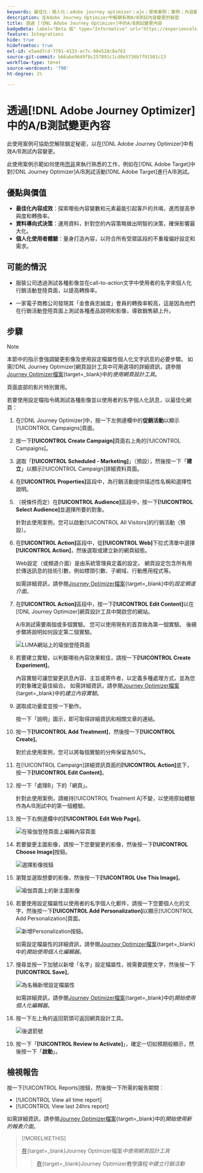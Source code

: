 ```yaml
---
keywords: 最佳化；個人化；adobe journey optimizer；ajo；使用案例；案例；內容變更/ab測試；設定檔屬性；變更影像；交換影像
description: 在Adobe Journey Optimizer中解鎖有效A/B測試內容變更的秘密
title: 透過 [!DNL Adobe Journey Optimizer]中的A/B測試變更內容
badgeBeta: label="Beta 版" type="Informative" url="https://experienceleague.adobe.com/docs/target/using/introduction/intro.html#beta newtab=true" tooltip=" [!DNL Adobe Target] 有哪些 Beta 版功能。"
feature: Integrations
hide: true
hidefromtoc: true
exl-id: e5aed7cd-7701-4133-ac7c-98e528c8a763
source-git-commit: b66abe9649f8c257891c1cd8e5736b7f91501c13
workflow-type: tm+mt
source-wordcount: '790'
ht-degree: 1%

---
```


# 透過[!DNL Adobe Journey Optimizer]中的A/B測試變更內容

此使用案例可協助您解除鎖定秘密，以在[!DNL Adobe Journey Optimizer]中有效A/B測試內容變更。

此使用案例示範如何使用[而非](/help/main/c-activities/t-test-ab/test-ab.md)來執行熟悉的工作，例如在[!DNL Adobe Target]中對[!DNL Journey Optimizer]A/B測試活動[!DNL Adobe Target]進行A/B測試。

## 優點與價值

* **最佳化內容成效**：探索哪些內容變數和元素最能引起客戶的共鳴，進而提高參與度和轉換率。
* **資料導向式決策**：運用資料，針對您的內容策略做出明智的決策，確保影響最大化。
* **個人化使用者體驗**：量身打造內容，以符合所有受眾區段的不重複偏好設定和需求。

## 可能的情況

* 服裝公司透過測試各種影像並在call-to-action文字中使用者的名字來個人化行銷活動登陸頁面，以提高轉換率。

* 一家電子商務公司發現其「金會員忠誠度」會員的轉換率較高，這是因為他們在行銷活動登陸頁面上測試各種產品說明和影像，導致銷售額上升。

## 步驟

>[!NOTE]
>
>本節中的指示會強調變更影像及使用設定檔屬性個人化文字訊息的必要步驟。 如需[!DNL Journey Optimizer]網頁設計工具中可用選項的詳細資訊，請參閱[Journey Optimizer檔案](https://experienceleague.adobe.com/en/docs/journey-optimizer/using/channels/web/author-web-pages/web-visual-editor){target=_blank}中的&#x200B;*使用網頁設計工具*。
>
>頁面底部的影片特別實用。

若要使用設定檔指令碼測試各種影像並以使用者的名字個人化訊息，以最佳化網頁：

1. 在[!DNL Journey Optimizer]中，按一下左側邊欄中的&#x200B;**促銷活動**&#x200B;以顯示[!UICONTROL Campaigns]頁面。

1. 按一下&#x200B;**[!UICONTROL Create Campaign]**&#x200B;頁面右上角的[!UICONTROL Campaigns]。

1. 選取「**[!UICONTROL Scheduled - Marketing]**」（預設），然後按一下「**建立**」以顯示[!UICONTROL Campaign]詳細資料頁面。

1. 在&#x200B;**[!UICONTROL Properties]**&#x200B;區段中，為行銷活動提供描述性名稱和選擇性說明。

1. （視條件而定）在&#x200B;**[!UICONTROL Audience]**&#x200B;區段中，按一下&#x200B;**[!UICONTROL Select Audience]**&#x200B;並選擇所要的對象。

   針對此使用案例，您可以啟動[!UICONTROL All Visitors]的行銷活動（預設）。

1. 在&#x200B;**[!UICONTROL Action]**&#x200B;區段中，從&#x200B;**[!UICONTROL Web]**&#x200B;下拉式清單中選擇&#x200B;**[!UICONTROL Action]**，然後選取或建立新的網頁組態。

   Web設定（或頻道介面）是由系統管理員定義的設定。 網頁設定包含所有用於傳送訊息的技術引數，例如標頭引數、子網域、行動應用程式等。

   如需詳細資訊，請參閱[Journey Optimizer檔案](https://experienceleague.adobe.com/en/docs/journey-optimizer/using/configuration/channel-surfaces#set-up-channel-surfaces){target=_blank}中的&#x200B;*設定頻道介面*。

1. 在&#x200B;**[!UICONTROL Action]**&#x200B;區段中，按一下&#x200B;**[!UICONTROL Edit Content]**&#x200B;以在[!DNL Journey Optimizer]網頁設計工具中開啟您的網站。

   A/B測試需要兩個或多個實驗。 您可以使用現有的首頁做為第一個實驗。 後續步驟將說明如何設定第二個實驗。

   ![LUMA網站上的瑜伽登陸頁面](/help/main/c-integrating-target-with-mac/ajo/assets/luma-yoga-landing.png)

1. 若要建立實驗，以判斷哪些內容效果較佳，請按一下&#x200B;**[!UICONTROL Create Experiment]**。

   內容實驗可讓您變更訊息內容、主旨或寄件者，以定義多種處理方式，並為您的對象確定最佳組合。 如需詳細資訊，請參閱[Journey Optimizer檔案](https://experienceleague.adobe.com/en/docs/journey-optimizer/using/content-management/content-experiment/content-experiment){target=_blank}中的&#x200B;*建立內容實驗*。

1. 選取成功量度並按一下動作。

   按一下「說明」圖示，即可取得詳細資訊和相關文章的連結。

1. 按一下&#x200B;**[!UICONTROL Add Treatment]**，然後按一下&#x200B;**[!UICONTROL Create]**。

   對於此使用案例，您可以將每個實驗的分佈保留為50%。

1. 在[!UICONTROL Campaign]詳細資訊頁面的&#x200B;**[!UICONTROL Action]**&#x200B;底下，按一下&#x200B;**[!UICONTROL Edit Content]**。

1. 按一下「處理B」下的「網頁」。

   針對此使用案例，請維持[!UICONTROL Treatment A]不變，以使用原始體驗作為A/B測試中的第一個體驗。

1. 按一下右側邊欄中的&#x200B;**[!UICONTROL Edit Web Page]**。

   ![在瑜伽登陸頁面上編輯內容頁面](/help/main/c-integrating-target-with-mac/ajo/assets/edit-yoga-page.png)

1. 若要變更主圖影像，請按一下您要變更的影像，然後按一下&#x200B;**[!UICONTROL Choose Image]**&#x200B;按鈕。

   ![選擇影像按鈕](/help/main/c-integrating-target-with-mac/ajo/assets/choose-image.png)

1. 瀏覽並選取想要的影像，然後按一下&#x200B;**[!UICONTROL Use This Image]**。

   ![瑜伽頁面上的新主圖影像](/help/main/c-integrating-target-with-mac/ajo/assets/new-hero-image.png)

1. 若要使用設定檔屬性以使用者的名字個人化郵件，請按一下您要個人化的文字，然後按一下&#x200B;**[!UICONTROL Add Personalization]**&#x200B;以顯示[!UICONTROL Add Personalization]頁面。

   ![新增Personalization按鈕。](/help/main/c-integrating-target-with-mac/ajo/assets/add-personalization-button.png)

   如需設定檔屬性的詳細資訊，請參閱[Journey Optimizer檔案](https://experienceleague.adobe.com/en/docs/journey-optimizer/using/content-management/personalization/expression-editor/personalization-build-expressions){target=_blank}中的&#x200B;*開始使用個人化編輯器*。

1. 搜尋並按一下加號以新增「名字」設定檔屬性，視需要調整文字，然後按一下&#x200B;**[!UICONTROL Save]**。

   ![為名稱](/help/main/c-integrating-target-with-mac/ajo/assets/add-profile-attribute-for-name.png)新增設定檔屬性

   如需詳細資訊，請參閱[Journey Optimizer檔案](https://experienceleague.adobe.com/en/docs/journey-optimizer/using/content-management/personalization/expression-editor/personalization-build-expressions){target=_blank}中的&#x200B;*開始使用個人化編輯器*。

1. 按一下左上角的返回箭頭可返回網頁設計工具。

   ![後退箭號](/help/main/c-integrating-target-with-mac/ajo/assets/back-arrow.png)

1. 按一下「**[!UICONTROL Review to Activate]**」，確定一切如預期般顯示，然後按一下「**啟動**」。

## 檢視報告

按一下[!UICONTROL Reports]按鈕，然後按一下所需的報告期間：

* [!UICONTROL View all time report]
* [!UICONTROL View last 24hrs report]

如需詳細資訊，請參閱[Journey Optimizer檔案](https://experienceleague.adobe.com/en/docs/journey-optimizer/using/channel-report/report-gs-cja){target=_blank}中的&#x200B;*開始使用新的報表介面*。

>[!MORELIKETHIS]
>
>[在](https://experienceleague.adobe.com/en/docs/journey-optimizer/using/channels/web/author-web-pages/web-visual-editor){target=_blank}Journey Optimizer檔案&#x200B;*中使用網頁設計工具*
>>[在](https://experienceleague.adobe.com/en/docs/journey-optimizer-learn/tutorials/create-campaigns/create-a-campaign){target=_blank}Journey Optimizer教學課程&#x200B;*中建立行銷活動*
